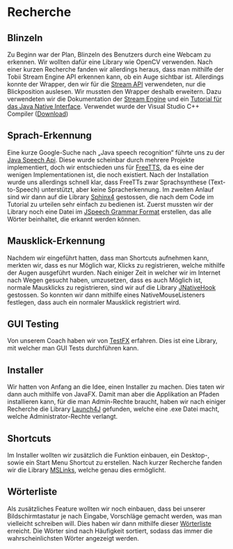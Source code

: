 # Recherche
## Blinzeln
Zu Beginn war der Plan, Blinzeln des Benutzers durch eine Webcam zu erkennen. Wir wollten dafür eine Library wie OpenCV
verwenden. Nach einer kurzen Recherche fanden wir allerdings heraus, dass man mithilfe der Tobii Stream Engine API
erkennen kann, ob ein Auge sichtbar ist. Allerdings konnte der Wrapper, den wir für die
[Stream API](https://github.com/GazePlay/TobiiStreamEngineForJava) verwendeten, nur die Blickposition auslesen. Wir
mussten den Wrapper deshalb erweitern. Dazu verwendeten wir die Dokumentation der
[Stream Engine](https://tobiitech.github.io/stream-engine-docs/) und ein
[Tutorial für das Java Native Interface](https://www.baeldung.com/jni). Verwendet wurde der Visual Studio C++
Compiler ([Download](https://visualstudio.microsoft.com/de/downloads/))
## Sprach-Erkennung
Eine kurze Google-Suche nach „Java speech recognition“ führte uns zu der
[Java Speech Api](https://www.oracle.com/java/technologies/speech-api-frequently-asked-questions.html). Diese wurde
scheinbar durch mehrere Projekte implementiert, doch wir entschieden uns für [FreeTTS](https://freetts.sourceforge.io/),
da es eine der wenigen Implementationen ist, die noch existiert. Nach der Installation wurde uns allerdings schnell
klar, dass FreeTTs zwar Sprachsynthese (Text-to-Speech) unterstützt, aber keine Spracherkennung. Im zweiten Anlauf sind
wir dann auf die Library
[Sphinx4](https://cmusphinx.github.io/wiki/tutorialsphinx4/) gestossen, die nach dem Code im Tutorial zu urteilen sehr
einfach zu bedienen ist. Zuerst mussten wir der Library noch eine Datei
im [JSpeech Grammar Format](https://www.w3.org/TR/2000/NOTE-jsgf-20000605/) erstellen, das alle Wörter beinhaltet, die
erkannt werden können.
## Mausklick-Erkennung
Nachdem wir eingeführt hatten, dass man Shortcuts aufnehmen kann, merkten wir, dass es nur Möglich war, Klicks zu
registrieren, welche mithilfe der Augen ausgeführt wurden. Nach einiger Zeit in welcher wir im Internet nach Wegen
gesucht haben, umzusetzen, dass es auch Möglich ist, normale Mausklicks zu registrieren, sind wir auf die Library
[JNativeHook](https://github.com/kwhat/jnativehook) gestossen. So konnten wir dann mithilfe eines NativeMouseListeners
festlegen, dass auch ein normaler Mausklick registriert wird.
## GUI Testing
Von unserem Coach haben wir von [TestFX](https://github.com/TestFX/TestFX) erfahren. Dies ist eine Library, mit welcher
man GUI Tests durchführen kann.
## Installer
Wir hatten von Anfang an die Idee, einen Installer zu machen. Dies taten wir dann auch mithilfe von JavaFX. Damit man
aber die Applikation an Pfaden installieren kann, für die man Admin-Rechte braucht, haben wir nach einiger Recherche die
Library [Launch4J](https://github.com/TheBoegl/gradle-launch4j) gefunden, welche eine .exe Datei macht, welche
Administrator-Rechte verlangt.
## Shortcuts
Im Installer wollten wir zusätzlich die Funktion einbauen, ein Desktop-, sowie ein Start Menu Shortcut zu erstellen.
Nach kurzer Recherche fanden wir die Library [MSLinks](https://github.com/vatbub/mslinks), welche genau dies ermöglicht.
## Wörterliste
Als zusätzliches Feature wollten wir noch einbauen, dass bei unserer Bildschirmtastatur je nach Eingabe, Vorschläge
gemacht werden, was man vielleicht schreiben will. Dies haben wir dann mithilfe dieser
[Wörterliste](https://github.com/first20hours/google-10000-english/blob/master/google-10000-english.txt) erreicht. Die
Wörter sind nach Häufigkeit sortiert, sodass das immer die wahrscheinlichsten Wörter angezeigt werden.